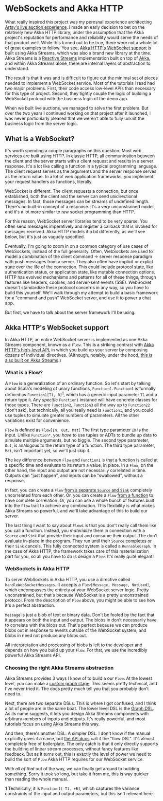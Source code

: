 # WebSockets and Akka HTTP

What really inspired this project was my perosnal experience architecting [Artsy's live auction experience](http://artsy.github.io/blog/2016/08/09/the-tech-behind-live-auction-integration/). I made an early decision to bet on the relatively new Akka HTTP library, under the assumption that the Akka project's reputation for performance and reliability would serve the needs of that product well. While this turned out to be true, there were not a whole lot of great examples to follow. You see, [Akka HTTP's WebSocket support](https://doc.akka.io/docs/akka-http/current/server-side/websocket-support.html) is built using Akka Streams, which was also a brand new library at the time. Akka Streams is a [Reactive Streams](http://www.reactive-streams.org/) implementation built on top of [Akka](https://doc.akka.io/docs/akka/current/guide/introduction.html), and within Akka Streams alone, there are internal layers of abstraction to understand.

The result is that it was and is difficult to figure out the minimal set of pieces needed to implement a WebSocket service. Most of the tutorials I read had two major problems. First, their code access low-level APIs than necessary for this type of project. Second, they tightly couple the logic of building a WebSocket protocol with the business logic of the demo app.

When we built live auctions, we managed to solve the first problem. But over the two years I continued working on that project after it launched, I was never particularly pleased that we weren't able to fully unknit the business logic from the server logic.

## What is a WebSocket?

It's worth spending a couple paragraphs on this question. Most web services are built using HTTP. In classic HTTP, all communication between the client and the server starts with a client request and results in a server response. It's a lot like calling a function in a typical programming language. The client request serves as the arguments and the server response serves as the return value. In a lot of web application frameworks, you implement your request handlers as functions, literally.

WebSocket is different. The client requests a connection, but once established, both the client and the server can send unidirectional messages. In fact, those messages can be streams of undefined length. There's no built-in concept of a response. It's a very unconstrained model, and it's a lot more similar to raw socket programming than HTTP.

For this reason, WebSocket server libraries tend to be very sparse. You often send messages imperatively and register a callback that is invoked for messages received. Akka HTTP models it a bit differently, as we'll see below, but it's just as vaguely specified.

Eventually, I'm going to zoom in on a common category of use cases of WebSockets, instead of the full generality. Often, WebSockets are used to model a combination of the client command -> server response paradigm with push messages from a server. They also often have implicit or explict state over the life of the connection. This could include protocol state, like authentication status, or application state, like mutable connection options. HTTP has evolved mechanisms and patterns for all of these things, through features like headers, cookies, and server-sent events (SSE). WebSocket doesn't standardize these protocol concerns in any way, so you have to build this yourself. We'll walk through my attempt to build a basic framework for a "command and push" WebSocket server, and use it to power a chat app.

But first, we have to talk about the server framework I'll be using.

## Akka HTTP's WebSocket support

In Akka HTTP, an entire WebSocket server is implemented as one Akka Streams component, known as a `Flow`. This is a striking contrast with [Akka HTTP's high-level API](https://doc.akka.io/docs/akka-http/current/routing-dsl/index.html), in which you build up your server by composing dozens of individual directives. (Although, notably, under the hood, [this is also built on Akka Streams](https://doc.akka.io/docs/akka-http/current/server-side/low-level-api.html).)

### What is a Flow?

A `Flow` is a generalization of an ordinary function. So let's start by talking about Scala's modeling of unary functions, `Function1`. `Function1` is formally defined as `Function1[T1, R]`<sup>[1](#1)</sup>, which has a generic input parameter `T1` and a return type `R`. Any _specific_ `Function1` instance will have concrete classes for those types. There are `Function2`, `Function3` all the way up to `Function22` (don't ask), but technically, all you really need is `Function1`, and you could use tuples to simulate greater numbers of parameters. All the other variations exist for convenience.

`Flow` is defined as `Flow[In, Out, Mat]` The first type parameter `In` is the input. Unlike `Function*`, you _have_ to use tuples or ADTs to bundle up data to simulate multiple arguments, but no biggie. The second type parameter, `Out`, is analogous to the return type of a function. The third type parameter, `Mat`, isn't important yet, so we'll just skip it.

The key difference between `Flow` and `Function1` is that a function is called at a specific time and evaluate to its return a value, in place. In a `Flow`, on the other hand, the input and output are not necessarily correlated in time. Outputs can "just happen", and inputs can be "swallowed", without a response.

In fact, you can create a `Flow` [from a separate `Source` and `Sink`](<https://doc.akka.io/api/akka/2.5.12/akka/stream/scaladsl/Flow$.html#fromSinkAndSource[I,O](sink:akka.stream.Graph[akka.stream.SinkShape[I],_],source:akka.stream.Graph[akka.stream.SourceShape[O],_]):akka.stream.scaladsl.Flow[I,O,akka.NotUsed]>) completely uncorrelated from each other. Or, you can create a `Flow` [from a function](<https://doc.akka.io/api/akka/2.5.12/akka/stream/scaladsl/Flow$.html#fromFunction[A,B](f:A=%3EB):akka.stream.scaladsl.Flow[A,B,akka.NotUsed]>) to have complete correlation. Or, you can use a whole bunch of features built into the `Flow` trait to achieve any combination. This flexibility is what makes Akka Streams so powerful, and we'll take advantage of this to build our server.

The last thing I want to say about `Flow`s is that you don't really call them like you call a function. Instead, you _materialize_ them in connection with a `Source` and `Sink` that provide their input and consume their output. The don't evaluate in-place in the program. They run until their `Source` completes or their `Sink` cancels. This fully connected system is called a `RunnableGraph`. In the case of Akka HTTP, the framework takes care of this materialization part for you, so all you have to do is design a `Flow`. It's really quite elegant!

### WebSockets in Akka HTTP

To serve WebSockets in Akka HTTP, you use a directive called `handleWebSocketMessages`. It accepts a `Flow[Message, Message, NotUsed]`, which encompasses the entirety of your WebSocket server logic. Pretty unconstrained, but that's because WebSocket is a pretty unconstrained protocol. From the description of `Flow` above, you might be able to see how it's a perfect abstraction.

`Message` is just a blob of text or binary data. Don't be fooled by the fact that it appears on both the input and output. The blobs in don't necessarily have to correlate with the blobs out. That's perfect because we can produce blobs out in response to events outside of the WebSocket system, and blobs in need not produce any blobs out.

All interpretation and processing of blobs is left to the developer and depends on how you build up your `Flow`. For that, we use the incredibly powerful Akka Streams API.

### Choosing the right Akka Streams abstraction

Akka Streams provides 3 ways I know of to build a our `Flow`. At the lowest level, you can make a [custom graph stage](https://doc.akka.io/docs/akka/2.5.14/stream/stream-customize.html). This seems pretty technical, and I've never tried it. The docs pretty much tell you that you probably don't need to.

Next, there are two separate DSLs. This is where I got confused, and I think a lot of people are in the same boat. The lower level DSL is the [Graph DSL](https://doc.akka.io/docs/akka/2.5.14/stream/stream-graphs.html). As its name suggests, it lets you design Akka Streams components with arbitrary numbers of inputs and outputs. It's really powerful, and most tutorials focus on using Akka Streams this way.

And then, there's another DSL. A simpler DSL. I don't know if the manual explicitly gives it a name, but [the API docs](https://doc.akka.io/api/akka/2.5.12/akka/stream/scaladsl/) call it the "flow DSL". It's almost completely free of boilerplate. The only catch is that it only directly supports the building of linear stream processes, without fancy features like feedback. But as it turns out, this is exactly the level of power we need to build the sort of `Flow` Akka HTTP requires for our WebSocket service.

With _all of that_ out of the way, we can finally get around to building something. Sorry it took so long, but take it from me, this is way quicker than reading the whole manual.

<a target="1">**1**</a> Technically, it is `Function1[-T1, +R]`, which captures the variance constraints of the input and output parameters, but this isn't relevant here.
